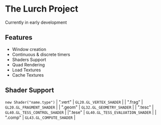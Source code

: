 # The Lurch Project

Currently in early development
<br>
## Features
- Window creation
- Continuous & discrete timers
- Shaders Support
- Quad Rendering
- Load Textures
- Cache Textures


## Shader Support

``` new Shader("name.type") ```
| ".vert" | ``` GL20.GL_VERTEX_SHADER ``` |
| ".frag" | ``` GL20.GL_FRAGMENT_SHADER ``` |
| ".geom" | ``` GL32.GL_GEOMETRY_SHADER ``` |
| ".tesc" | ``` GL40.GL_TESS_CONTROL_SHADER ``` |
|".tese"  | ``` GL40.GL_TESS_EVALUATION_SHADER ``` |
| ".comp" | ``` GL43.GL_COMPUTE_SHADER ``` |
